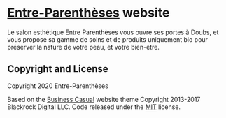 # [Entre-Parenthèses](http://xn--entre-parenthses-5pb.com/) website

Le salon esthétique Entre Parenthèses vous ouvre ses portes à Doubs, et vous propose sa gamme de soins et de produits uniquement bio pour préserver la nature de votre peau, et votre bien-être.


## Copyright and License

Copyright 2020 Entre-Parenthèses

Based on the [Business Casual](http://startbootstrap.com/template-overviews/business-casual/) website theme
Copyright 2013-2017 Blackrock Digital LLC. Code released under the [MIT](https://github.com/BlackrockDigital/startbootstrap-business-casual/blob/gh-pages/LICENSE) license.
